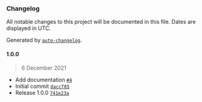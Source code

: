 ### Changelog

All notable changes to this project will be documented in this file. Dates are displayed in UTC.

Generated by [`auto-changelog`](https://github.com/CookPete/auto-changelog).

#### 1.0.0

> 6 December 2021

- Add documentation [`#4`](https://github.com/scriptex/gitlab-calendar/pull/4)
- Initial commit [`daccf85`](https://github.com/scriptex/gitlab-calendar/commit/daccf855aa9ea9ef2685c2c9de0e7edab5e53335)
- Release 1.0.0 [`741e23a`](https://github.com/scriptex/gitlab-calendar/commit/741e23a7eb9e44444d1638c8959aefd86008bf16)
